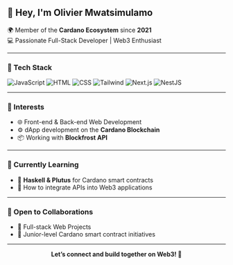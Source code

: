 <h2 >👋 Hey, I'm Olivier Mwatsimulamo</h2>

<p>
  🌍 Member of the <strong>Cardano Ecosystem</strong> since <strong>2021</strong> <br>
  💻 Passionate Full-Stack Developer | Web3 Enthusiast
</p>

---
### 🧰 Tech Stack
![JavaScript](https://img.shields.io/badge/-JavaScript-F7DF1E?style=flat&logo=javascript&logoColor=black)
![HTML](https://img.shields.io/badge/-HTML5-E34F26?style=flat&logo=html5&logoColor=white)
![CSS](https://img.shields.io/badge/-CSS3-1572B6?style=flat&logo=css3)
![Tailwind](https://img.shields.io/badge/-TailwindCSS-38B2AC?style=flat&logo=tailwind-css)
![Next.js](https://img.shields.io/badge/-Next.js-000000?style=flat&logo=nextdotjs)
![NestJS](https://img.shields.io/badge/-NestJS-E0234E?style=flat&logo=nestjs)

---

### 🚀 Interests
- 🌐 Front-end & Back-end Web Development  
- ⚙️ dApp development on the **Cardano Blockchain**  
- 📦 Working with **Blockfrost API**

---

### 🌱 Currently Learning
- 🧠 **Haskell & Plutus** for Cardano smart contracts  
- 🔌 How to integrate APIs into Web3 applications  

---

### 🤝 Open to Collaborations
- 🧩 Full-stack Web Projects  
- 🧪 Junior-level Cardano smart contract initiatives  

---

<p align="center">
  <strong>Let’s connect and build together on Web3! 🚀</strong>
</p>
